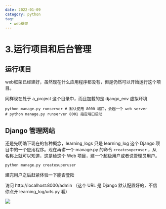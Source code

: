 ```yaml
---
date: 2022-01-09
category: python
tag:
  - web框架
---
```


# 3.运行项目和后台管理

## 运行项目

web框架已经建好，虽然现在什么应用程序都没有，但是仍然可以开始运行这个项目。

同样现在处于 a_project 这个目录中，而且加载的是 django_env 虚拟环境

```shell
python manage.py runserver # 默认使用 8000 端口，会起一个 web server
# python manage.py runserver 8001 指定端口启动
```

## Django 管理网站

还是先明确下现在的各种概念，learning_logs 只是 learning_log 这个 Django 项目中的一个应用程序。现在再讲一个 manage.py 的命令
`createsuperuser` ，从名称上就可以知道，这是给这个 Web 项目，建一个超级用户或者说管理员用户。

```shell
python manage.py createsuperuser
```

建完用户之后赶紧体验一下能否登陆

访问 http://localhost:8000/admin  （这个 URL 是 Django 默认配置好的，不信你点开 learning_log/urls.py 看）

![](https://cdn.nlark.com/yuque/0/2021/png/10370900/1617367696076-e3a44c38-8fb5-4bdf-960b-0c5410de20c7.png)
